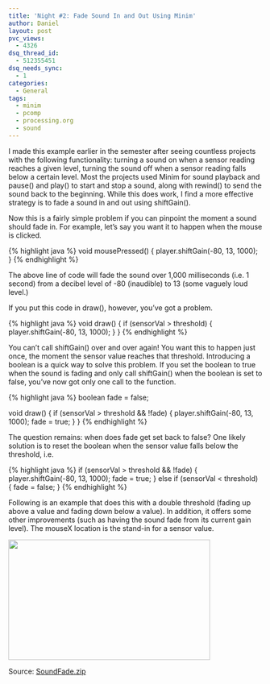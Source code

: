 ```yaml
---
title: 'Night #2: Fade Sound In and Out Using Minim'
author: Daniel
layout: post
pvc_views:
  - 4326
dsq_thread_id:
  - 512355451
dsq_needs_sync:
  - 1
categories:
  - General
tags:
  - minim
  - pcomp
  - processing.org
  - sound
---
```

<p>I made this example earlier in the semester after seeing countless projects with the following functionality: turning a sound on when a sensor reading reaches a given level, turning the sound off when a sensor reading falls below a certain level.  Most the projects used Minim for sound playback and pause() and play() to start and stop a sound, along with rewind() to send the sound back to the beginning.  While this does work, I find a more effective strategy is to fade a sound in and out using shiftGain().</p>
<p>Now this is a fairly simple problem if you can pinpoint the moment a sound should fade in.  For example, let&#8217;s say you want it to happen when the mouse is clicked.</p>
{% highlight java %}
void mousePressed() {
  player.shiftGain(-80, 13, 1000); 
}
{% endhighlight %}
<p>The above line of code will fade the sound over 1,000 milliseconds (i.e. 1 second) from a decibel level of -80 (inaudible) to 13 (some vaguely loud level.)</p>
<p>If you put this code in draw(), however, you&#8217;ve got a problem.</p>
{% highlight java %}
void draw() {
  if (sensorVal > threshold) {
    player.shiftGain(-80, 13, 1000); 
  }
}
{% endhighlight %}
<p>You can&#8217;t call shiftGain() over and over again!  You want this to happen just once, the moment the sensor value reaches that threshold.  Introducing a boolean is a quick way to solve this problem.  If you set the boolean to true when the sound is fading and only call shiftGain() when the boolean is set to false, you&#8217;ve now got only one call to the function.</p>
{% highlight java %}
boolean fade = false;

void draw() {
  if (sensorVal > threshold &#038;&#038; !fade) {
    player.shiftGain(-80, 13, 1000); 
    fade = true;
  }
}
{% endhighlight %}
<p>The question remains: when does fade get set back to false?  One likely solution is to reset the boolean when the sensor value falls below the threshold, i.e.</p>
{% highlight java %}
  if (sensorVal > threshold &#038;&#038; !fade) {
    player.shiftGain(-80, 13, 1000); 
    fade = true;
  } else if (sensorVal < threshold) {
    fade = false;
  }
{% endhighlight %}
<p>Following is an example that does this with a double threshold (fading up above a value and fading down below a value).  In addition, it offers some other improvements (such as having the sound fade from its current gain level). The mouseX location is the stand-in for a sensor value.</p>
<p><a href="http://www.shiffman.net/wp/wp-content/uploads/2011/12/SoundFade.zip"><img src="http://www.shiffman.net/wp/wp-content/uploads/2011/12/soundfade.png" alt="" title="soundfade" width="400" height="239" class="alignnone size-full wp-image-979" /></a></p>
<p>Source: <a href="http://www.shiffman.net/wp/wp-content/uploads/2011/12/SoundFade.zip">SoundFade.zip</a></p>
